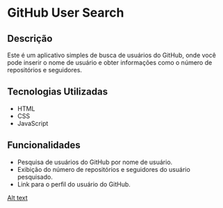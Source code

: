 # GitHub User Search

## Descrição
Este é um aplicativo simples de busca de usuários do GitHub, onde você pode inserir o nome de usuário e obter informações como o número de repositórios e seguidores.

## Tecnologias Utilizadas
- HTML
- CSS
- JavaScript

## Funcionalidades
- Pesquisa de usuários do GitHub por nome de usuário.
- Exibição do número de repositórios e seguidores do usuário pesquisado.
- Link para o perfil do usuário do GitHub.

[Alt text](./assets/Untitled%20(3).png>)